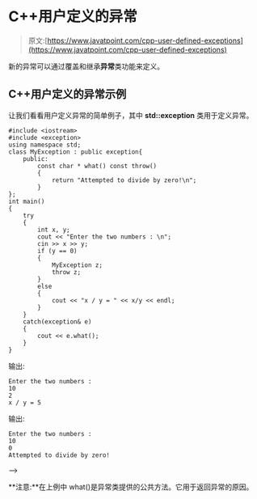 # C++用户定义的异常

> 原文:[https://www.javatpoint.com/cpp-user-defined-exceptions](https://www.javatpoint.com/cpp-user-defined-exceptions)

新的异常可以通过覆盖和继承**异常**类功能来定义。

## C++用户定义的异常示例

让我们看看用户定义异常的简单例子，其中 **std::exception** 类用于定义异常。

```
#include <iostream>
#include <exception>
using namespace std;
class MyException : public exception{
    public:
        const char * what() const throw()
        {
            return "Attempted to divide by zero!\n";
        }
};
int main()
{
    try
    {
        int x, y;
        cout << "Enter the two numbers : \n";
        cin >> x >> y;
        if (y == 0)
        {
            MyException z;
            throw z;
        }
        else
        {
            cout << "x / y = " << x/y << endl;
        }
    }
    catch(exception& e)
    {
        cout << e.what();
    }
}

```

输出:

```
Enter the two numbers :
10
2
x / y = 5  

```

输出:

```
Enter the two numbers :
10
0
Attempted to divide by zero!

```

-->

**注意:**在上例中 what()是异常类提供的公共方法。它用于返回异常的原因。